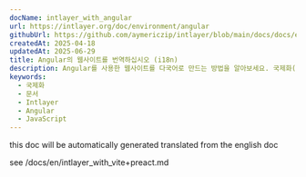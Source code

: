 ```yaml
---
docName: intlayer_with_angular
url: https://intlayer.org/doc/environment/angular
githubUrl: https://github.com/aymericzip/intlayer/blob/main/docs/docs/en/intlayer_with_angular.md
createdAt: 2025-04-18
updatedAt: 2025-06-29
title: Angular의 웹사이트를 번역하십시오 (i18n)
description: Angular를 사용한 웹사이트를 다국어로 만드는 방법을 알아보세요. 국제화(i18n) 및 번역을 위해 문서를 참조하세요.
keywords:
  - 국제화
  - 문서
  - Intlayer
  - Angular
  - JavaScript
---
```


this doc will be automatically generated translated from the english doc

see /docs/en/intlayer_with_vite+preact.md
